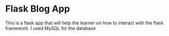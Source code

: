 # Flask Blog App

This is a flask app that will help the learner on how to interact with the flask framework.
I used MySQL for the database
